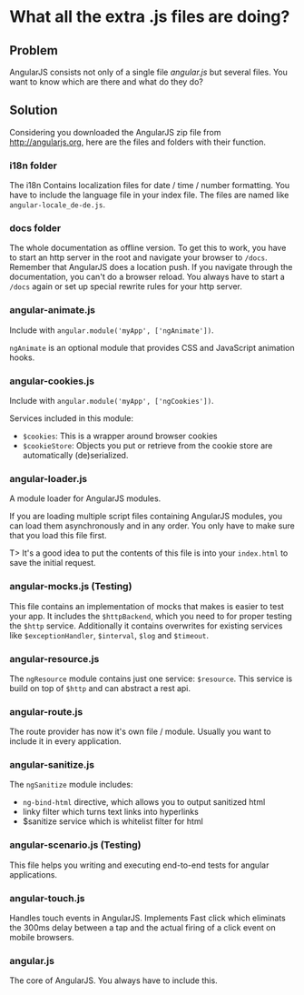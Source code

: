# What all the extra .js files are doing?

## Problem

AngularJS consists not only of a single file *angular.js* but several files.
You want to know which are there and what do they do?


## Solution

Considering you downloaded the AngularJS zip file from <http://angularjs.org>, here are the files and folders with
their function.

### i18n folder

The i18n Contains localization files for date / time / number formatting. You have to include the language file in
your index file. The files are named like `angular-locale_de-de.js`.

### docs folder

The whole documentation as offline version. To get this to work, you have to start an http server in the root and navigate your browser to `/docs`. Remember that AngularJS does a location push. If you navigate through the documentation, you
can't do a browser reload. You always have to start a `/docs` again or set up special rewrite rules for your http
server.

### angular-animate.js

Include with `angular.module('myApp', ['ngAnimate'])`.

`ngAnimate` is an optional module that provides CSS and JavaScript animation hooks.

### angular-cookies.js

Include with `angular.module('myApp', ['ngCookies'])`.

Services included in this module:

* `$cookies`: This is a wrapper around browser cookies
* `$cookieStore`: Objects you put or retrieve from the cookie store are automatically (de)serialized.

### angular-loader.js

A module loader for AngularJS modules.

If you are loading multiple script files containing AngularJS modules, you can load them asynchronously and in any
order. You only have to make sure that you load this file first.

T> It's a good idea to put the contents of this file is into your `index.html` to save the initial request.

### angular-mocks.js (Testing)

This file contains an implementation of mocks that makes is easier to test your app. It includes the `$httpBackend`, which you need to for proper testing the `$http` service. Additionally it contains overwrites for existing services like
`$exceptionHandler`, `$interval`, `$log` and `$timeout`.

### angular-resource.js

The `ngResource` module contains just one service: `$resource`. This service is build on top of `$http` and can
abstract a rest api.

### angular-route.js

The route provider has now it's own file / module. Usually you want to include it in every application.

### angular-sanitize.js

The `ngSanitize` module includes:

* `ng-bind-html` directive, which allows you to output sanitized html
* linky filter which turns text links into hyperlinks
* $sanitize service which is whitelist filter for html

### angular-scenario.js (Testing)

This file helps you writing and executing end-to-end tests for angular applications.

### angular-touch.js

Handles touch events in AngularJS. Implements Fast click which eliminats the 300ms delay between a tap and the
actual firing of a click event on mobile browsers.

### angular.js

The core of AngularJS. You always have to include this.